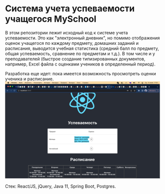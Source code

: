 # Система учета успеваемости учащегося MySchool

В этом репозитории лежит исходный код к системе учета успеваемости. Это как "электронный дневник", но помимо отображения оценок учащегося по каждому предмету, домашних заданий и расписания, выводится учебная статистика (средний балл по предмету, общая успеваемость, сравнение по предметам и т.д.). В том числе и у преподавателей (быстрое создание типизированных документов, например, Excel файла с оценками учеников в определенный период).

Разработка еще идет: пока имеется возможность просмотреть оценки ученика и расписание.
![](files/example.jpeg)

Стек: React/JS, jQuery, Java 11, Spring Boot, Postgres.
